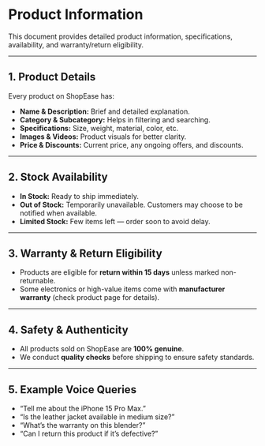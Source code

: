 # Product Information

This document provides detailed product information, specifications, availability, and warranty/return eligibility.

---

## 1. Product Details

Every product on ShopEase has:

- **Name & Description:** Brief and detailed explanation.
- **Category & Subcategory:** Helps in filtering and searching.
- **Specifications:** Size, weight, material, color, etc.
- **Images & Videos:** Product visuals for better clarity.
- **Price & Discounts:** Current price, any ongoing offers, and discounts.

---

## 2. Stock Availability

- **In Stock:** Ready to ship immediately.
- **Out of Stock:** Temporarily unavailable. Customers may choose to be notified when available.
- **Limited Stock:** Few items left — order soon to avoid delay.

---

## 3. Warranty & Return Eligibility

- Products are eligible for **return within 15 days** unless marked non-returnable.
- Some electronics or high-value items come with **manufacturer warranty** (check product page for details).

---

## 4. Safety & Authenticity

- All products sold on ShopEase are **100% genuine**.
- We conduct **quality checks** before shipping to ensure safety standards.

---

## 5. Example Voice Queries

- “Tell me about the iPhone 15 Pro Max.”
- “Is the leather jacket available in medium size?”
- “What’s the warranty on this blender?”
- “Can I return this product if it’s defective?”

